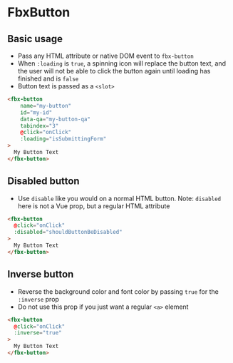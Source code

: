 # FbxButton

## Basic usage

- Pass any HTML attribute or native DOM event to `fbx-button`
- When `:loading` is `true`, a spinning icon will replace the button text, and the user will not be able to click the button again until loading has finished and is `false`
- Button text is passed as a `<slot>`

```html
<fbx-button
    name="my-button"
    id="my-id"
    data-qa="my-button-qa"
    tabindex="3"
    @click="onClick"
    :loading="isSubmittingForm"
>
  My Button Text
</fbx-button>
```

## Disabled button

- Use `disable` like you would on a normal HTML button. Note: `disabled` here is not a Vue prop, but a regular HTML attribute

```html
<fbx-button
  @click="onClick"
  :disabled="shouldButtonBeDisabled"
>
  My Button Text
</fbx-button>
```

## Inverse button

- Reverse the background color and font color by passing `true` for the `:inverse` prop
- Do not use this prop if you just want a regular `<a>` element

```html
<fbx-button
  @click="onClick"
  :inverse="true"
>
  My Button Text
</fbx-button>
```
